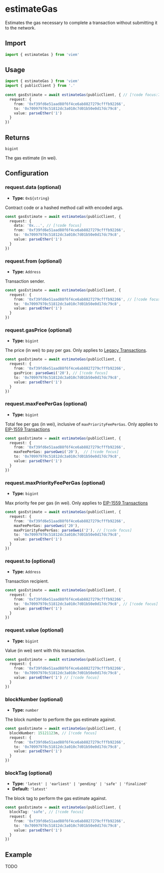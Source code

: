 # estimateGas

Estimates the gas necessary to complete a transaction without submitting it to the network.

## Import

```ts
import { estimateGas } from 'viem'
```

## Usage

```ts
import { estimateGas } from 'viem'
import { publicClient } from '.'
 
const gasEstimate = await estimateGas(publicClient, { // [!code focus:7]
  request: {
    from: '0xf39fd6e51aad88f6f4ce6ab8827279cfffb92266',
    to: '0x70997970c51812dc3a010c7d01b50e0d17dc79c8',
    value: parseEther('1')
  }
})
```

## Returns

`bigint`

The gas estimate (in wei).

## Configuration

### request.data (optional)

- **Type:** `0x${string}`

Contract code or a hashed method call with encoded args.

```ts
const gasEstimate = await estimateGas(publicClient, {
  request: {
    data: '0x...', // [!code focus]
    from: '0xf39fd6e51aad88f6f4ce6ab8827279cfffb92266',
    to: '0x70997970c51812dc3a010c7d01b50e0d17dc79c8',
    value: parseEther('1')
  }
})
```

### request.from (optional)

- **Type:** `Address`

Transaction sender.

```ts
const gasEstimate = await estimateGas(publicClient, {
  request: {
    from: '0xf39fd6e51aad88f6f4ce6ab8827279cfffb92266', // [!code focus]
    to: '0x70997970c51812dc3a010c7d01b50e0d17dc79c8',
    value: parseEther('1')
  }
})
```

### request.gasPrice (optional)

- **Type:** `bigint`

The price (in wei) to pay per gas. Only applies to [Legacy Transactions](/TODO).

```ts
const gasEstimate = await estimateGas(publicClient, {
  request: {
    from: '0xf39fd6e51aad88f6f4ce6ab8827279cfffb92266',
    gasPrice: parseGwei('20'), // [!code focus]
    to: '0x70997970c51812dc3a010c7d01b50e0d17dc79c8',
    value: parseEther('1') 
  }
})
```

### request.maxFeePerGas (optional)

- **Type:** `bigint`

Total fee per gas (in wei), inclusive of `maxPriorityFeePerGas`. Only applies to [EIP-1559 Transactions](/TODO)

```ts
const gasEstimate = await estimateGas(publicClient, {
  request: {
    from: '0xf39fd6e51aad88f6f4ce6ab8827279cfffb92266',
    maxFeePerGas: parseGwei('20'),  // [!code focus]
    to: '0x70997970c51812dc3a010c7d01b50e0d17dc79c8',
    value: parseEther('1')
  }
})
```

### request.maxPriorityFeePerGas (optional)

- **Type:** `bigint`

Max priority fee per gas (in wei). Only applies to [EIP-1559 Transactions](/TODO)

```ts
const gasEstimate = await estimateGas(publicClient, {
  request: {
    from: '0xf39fd6e51aad88f6f4ce6ab8827279cfffb92266',
    maxFeePerGas: parseGwei('20'),
    maxPriorityFeePerGas: parseGwei('2'), // [!code focus]
    to: '0x70997970c51812dc3a010c7d01b50e0d17dc79c8',
    value: parseEther('1')
  }
})
```

### request.to (optional)

- **Type:** `Address`

Transaction recipient.

```ts
const gasEstimate = await estimateGas(publicClient, {
  request: {
    from: '0xf39fd6e51aad88f6f4ce6ab8827279cfffb92266',
    to: '0x70997970c51812dc3a010c7d01b50e0d17dc79c8', // [!code focus]
    value: parseEther('1')
  }
})
```

### request.value (optional)

- **Type:** `bigint`

Value (in wei) sent with this transaction.

```ts
const gasEstimate = await estimateGas(publicClient, {
  request: {
    from: '0xf39fd6e51aad88f6f4ce6ab8827279cfffb92266',
    to: '0x70997970c51812dc3a010c7d01b50e0d17dc79c8',
    value: parseEther('1') // [!code focus]
  }
})
```

### blockNumber (optional)

- **Type:** `number`

The block number to perform the gas estimate against.

```ts
const gasEstimate = await estimateGas(publicClient, {
  blockNumber: 15121123n, // [!code focus]
  request: {
    from: '0xf39fd6e51aad88f6f4ce6ab8827279cfffb92266',
    to: '0x70997970c51812dc3a010c7d01b50e0d17dc79c8',
    value: parseEther('1') 
  }
})
```

### blockTag (optional)

- **Type:** `'latest' | 'earliest' | 'pending' | 'safe' | 'finalized'`
- **Default:** `'latest'`

The block tag to perform the gas estimate against.

```ts
const gasEstimate = await estimateGas(publicClient, {
  blockTag: 'safe', // [!code focus]
  request: {
    from: '0xf39fd6e51aad88f6f4ce6ab8827279cfffb92266',
    to: '0x70997970c51812dc3a010c7d01b50e0d17dc79c8',
    value: parseEther('1') 
  }
})
```

## Example

TODO